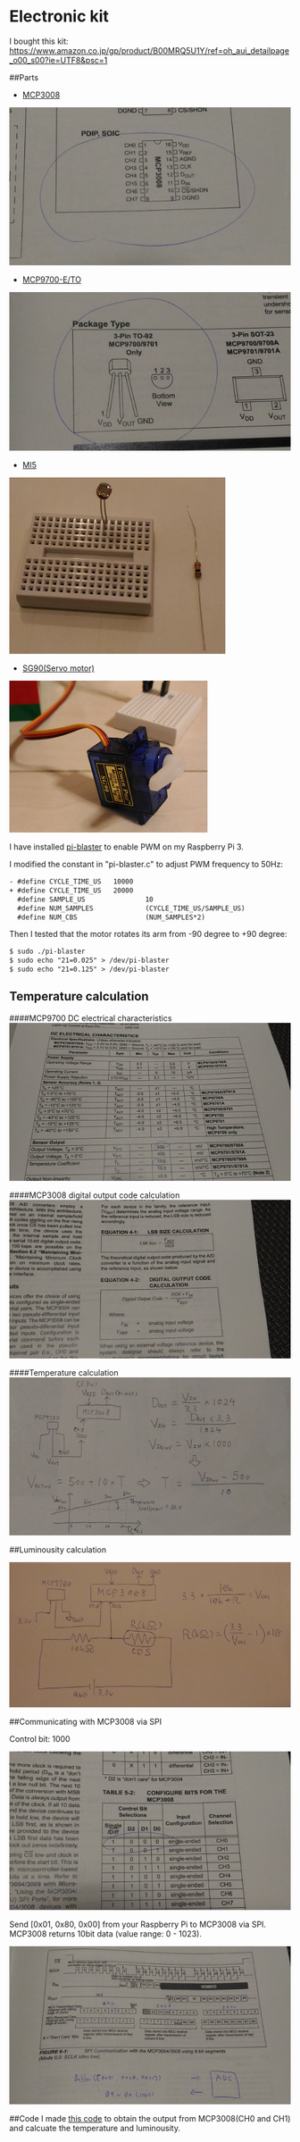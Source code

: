 # Electronic kit

I bought this kit: https://www.amazon.co.jp/gp/product/B00MRQ5U1Y/ref=oh_aui_detailpage_o00_s00?ie=UTF8&psc=1

##Parts

- [MCP3008](https://cdn-shop.adafruit.com/datasheets/MCP3008.pdf)

![mcp3008_4](./mcp3008_4.png)

- [MCP9700-E/TO](http://ww1.microchip.com/downloads/en/DeviceDoc/21942e.pdf)

![mcp9700_2](./mcp9700_2.png)

- [MI5](http://akizukidenshi.com/download/ds/macron/MI5_series_jp.pdf)

![cds_and_register](./cds_and_resister.png)

- [SG90(Servo motor)](http://akizukidenshi.com/download/ds/towerpro/SG90.pdf)

![sg90](./sg90.png)

I have installed [pi-blaster](https://github.com/sarfata/pi-blaster) to enable PWM on my Raspberry Pi 3.

I modified the constant in "pi-blaster.c" to adjust PWM frequency to 50Hz:
```
- #define CYCLE_TIME_US   10000
+ #define CYCLE_TIME_US   20000
  #define SAMPLE_US               10
  #define NUM_SAMPLES             (CYCLE_TIME_US/SAMPLE_US)
  #define NUM_CBS                 (NUM_SAMPLES*2)
```

Then I tested that the motor rotates its arm from -90 degree to +90 degree:
```
$ sudo ./pi-blaster
$ sudo echo "21=0.025" > /dev/pi-blaster
$ sudo echo "21=0.125" > /dev/pi-blaster
```

## Temperature calculation

####MCP9700 DC electrical characteristics
![mcp9700_1](./mcp9700_1.png)

####MCP3008 digital output code calculation
![mcp3008_1](./mcp3008_1.png)

####Temperature calculation
![equation](./equation.png)

##Luminousity calculation

![cds](./cds.png)

##Communicating with MCP3008 via SPI

Control bit: 1000

![mcp3008_2](./mcp3008_2.png)

Send [0x01, 0x80, 0x00] from your Raspberry Pi to MCP3008 via SPI. MCP3008 returns 10bit data (value range: 0 - 1023).

![mcp3008_3](./mcp3008_3.png)

##Code
I made [this code](../thing/adc.js) to obtain the output from MCP3008(CH0 and CH1) and calcuate the temperature and luminousity.
